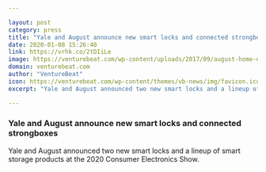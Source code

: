 ```yaml
---

layout: post
category: press
title: "Yale and August announce new smart locks and connected strongboxes"
date: 2020-01-08 15:26:40
link: https://vrhk.co/2tDIiLe
image: https://venturebeat.com/wp-content/uploads/2017/09/august-home-e1577825006197.jpg?w=1200&strip=all
domain: venturebeat.com
author: "VentureBeat"
icon: https://venturebeat.com/wp-content/themes/vb-news/img/favicon.ico
excerpt: "Yale and August announced two new smart locks and a lineup of smart storage products at the 2020 Consumer Electronics Show."

---
```


### Yale and August announce new smart locks and connected strongboxes

Yale and August announced two new smart locks and a lineup of smart storage products at the 2020 Consumer Electronics Show.
